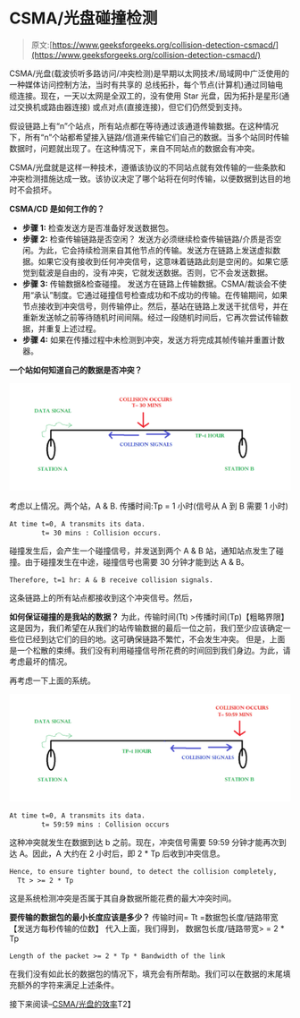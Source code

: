 # CSMA/光盘碰撞检测

> 原文:[https://www.geeksforgeeks.org/collision-detection-csmacd/](https://www.geeksforgeeks.org/collision-detection-csmacd/)

CSMA/光盘(载波侦听多路访问/冲突检测)是早期以太网技术/局域网中广泛使用的一种媒体访问控制方法，当时有共享的
总线拓扑，每个节点(计算机)通过同轴电缆连接。现在，一天以太网是全双工的，没有使用 Star 光盘，因为拓扑是星形(通过交换机或路由器连接)
或点对点(直接连接)，但它们仍然受到支持。

假设链路上有“n”个站点，所有站点都在等待通过该通道传输数据。在这种情况下，所有“n”个站都希望接入链路/信道来传输它们自己的数据。当多个站同时传输数据时，问题就出现了。在这种情况下，来自不同站点的数据会有冲突。

CSMA/光盘就是这样一种技术，遵循该协议的不同站点就有效传输的一些条款和冲突检测措施达成一致。该协议决定了哪个站将在何时传输，以便数据到达目的地时不会损坏。

**CSMA/CD 是如何工作的？**

*   **步骤 1:** 检查发送方是否准备好发送数据包。
*   **步骤 2:** 检查传输链路是否空闲？
    发送方必须继续检查传输链路/介质是否空闲。为此，它会持续检测来自其他节点的传输。发送方在链路上发送虚拟数据。如果它没有接收到任何冲突信号，这意味着链路此刻是空闲的。如果它感觉到载波是自由的，没有冲突，它就发送数据。否则，它不会发送数据。
*   **步骤 3:** 传输数据&检查碰撞。
    发送方在链路上传输数据。CSMA/裁谈会不使用“承认”制度。它通过碰撞信号检查成功和不成功的传输。在传输期间，如果节点接收到冲突信号，则传输停止。然后，基站在链路上发送干扰信号，并在重新发送帧之前等待随机时间间隔。经过一段随机时间后，它再次尝试传输数据，并重复上述过程。
*   **步骤 4:** 如果在传播过程中未检测到冲突，发送方将完成其帧传输并重置计数器。

**一个站如何知道自己的数据是否冲突？**

![](img/53cda0480a60a7bda9fa96fa325d1902.png)

考虑以上情况。两个站，A & B.
传播时间:Tp = 1 小时(信号从 A 到 B 需要 1 小时)

```
At time t=0, A transmits its data.
        t= 30 mins : Collision occurs.
```

碰撞发生后，会产生一个碰撞信号，并发送到两个 A & B 站，通知站点发生了碰撞。由于碰撞发生在中途，碰撞信号也需要 30 分钟才能到达 A & B。

```
Therefore, t=1 hr: A & B receive collision signals.
```

这条链路上的所有站点都接收到这个冲突信号。然后，

**如何保证碰撞的是我站的数据？**
为此，传输时间(Tt) >传播时间(Tp)【粗略界限】
这是因为，我们希望在从我们的站传输数据的最后一位之前，我们至少应该确定一些位已经到达它们的目的地。这可确保链路不繁忙，不会发生冲突。
但是，上面是一个松散的束缚。我们没有利用碰撞信号所花费的时间回到我们身边。为此，请考虑最坏的情况。

再考虑一下上面的系统。

![](img/d890a8bfb472c71689cc9a32e709bb3c.png)

```
At time t=0, A transmits its data.
        t= 59:59 mins : Collision occurs
```

这种冲突就发生在数据到达 b 之前。现在，冲突信号需要 59:59 分钟才能再次到达 A。因此，A 大约在 2 小时后，即 2 * Tp 后收到冲突信息。

```
Hence, to ensure tighter bound, to detect the collision completely,
  Tt > >= 2 * Tp  
```

这是系统检测冲突是否属于其自身数据所能花费的最大冲突时间。

**要传输的数据包的最小长度应该是多少？**
传输时间= Tt =数据包长度/链路带宽
【发送方每秒传输的位数】
代入上面，我们得到，
数据包长度/链路带宽> = 2 * Tp

```
Length of the packet >= 2 * Tp * Bandwidth of the link
```

在我们没有如此长的数据包的情况下，填充会有所帮助。我们可以在数据的末尾填充额外的字符来满足上述条件。

接下来阅读–[CSMA/光盘的效率](https://www.geeksforgeeks.org/computer-network-efficiency-csmacd/)T2】